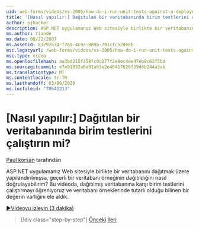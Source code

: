 ```yaml
---
uid: web-forms/videos/vs-2005/how-do-i-run-unit-tests-against-a-deployed-database
title: '[Nasıl yapılır:] Dağıtılan bir veritabanında birim testlerini çalıştırın mi? | Microsoft Docs'
author: pjhacker
description: ASP.NET uygulamanız Web sitesiyle birlikte bir veritabanını dağıtmak üzere yapılandırılmışsa, geçerli bir veritabanı örneğinin dağıtıldığını nasıl doğrulayabilirim?...
ms.author: riande
ms.date: 08/22/2007
ms.assetid: 83792674-f769-4c9a-889b-701cfc52de8b
msc.legacyurl: /web-forms/videos/vs-2005/how-do-i-run-unit-tests-against-a-deployed-database
msc.type: video
ms.openlocfilehash: aa3bd215f358fc0c277f2e8ec4ee47eb9c62f5bd
ms.sourcegitcommit: e7e91932a6e91a63e2e46417626f39d6b244a3ab
ms.translationtype: MT
ms.contentlocale: tr-TR
ms.lasthandoff: 03/06/2020
ms.locfileid: "78641213"
---
```

# <a name="how-do-i-run-unit-tests-against-a-deployed-database"></a>[Nasıl yapılır:] Dağıtılan bir veritabanında birim testlerini çalıştırın mi?

[Paul korsan](https://github.com/pjhacker) tarafından

ASP.NET uygulamanız Web sitesiyle birlikte bir veritabanını dağıtmak üzere yapılandırılmışsa, geçerli bir veritabanı örneğinin dağıtıldığını nasıl doğrulayabilirim? Bu videoda, dağıtılmış veritabanına karşı birim testlerini çalıştırmayı öğreniyoruz ve veritabanı örneklerinde tutarlı olduğu bilinen bir değerin varlığını ele aldık.

[&#9654;Videoyu izleyin (3 dakika)](https://channel9.msdn.com/Blogs/ASP-NET-Site-Videos/how-do-i-run-unit-tests-against-a-deployed-database)

> [!div class="step-by-step"]
> [Önceki](how-do-i-deploy-a-web-application-during-a-team-build.md)
> [İleri](how-do-i-enable-code-coverage-and-profiling-in-production-applications.md)
